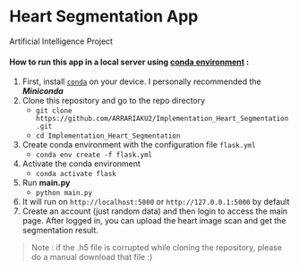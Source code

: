 # Heart Segmentation App 
Artificial Intelligence Project

#### How to run this app in a local server using [conda environment](https://docs.conda.io/projects/conda/en/latest/user-guide/concepts/environments.html) :
1. First, install [`conda`](https://docs.conda.io/projects/conda/en/latest/user-guide/install/index.html) on your device. I personally recommended the _***Miniconda***_
2. Clone this repository and go to the repo directory
   - `git clone https://github.com/ARRARIAKU2/Implementation_Heart_Segmentation.git`
   - `cd Implementation_Heart_Segmentation`
3. Create conda environment with the configuration file `flask.yml`
   - `conda env create -f flask.yml`
4. Activate the conda environment
   - `conda activate flask`
5. Run **main.py**
   - `python main.py`
6. It will run on `http://localhost:5000` or `http://127.0.0.1:5000` by default
7. Create an account (just random data) and then login to access the main page. After logged in, you can upload the heart image scan and get the segmentation result.

> Note : if the .h5 file is corrupted while cloning the repository, please do a manual download that file :)
